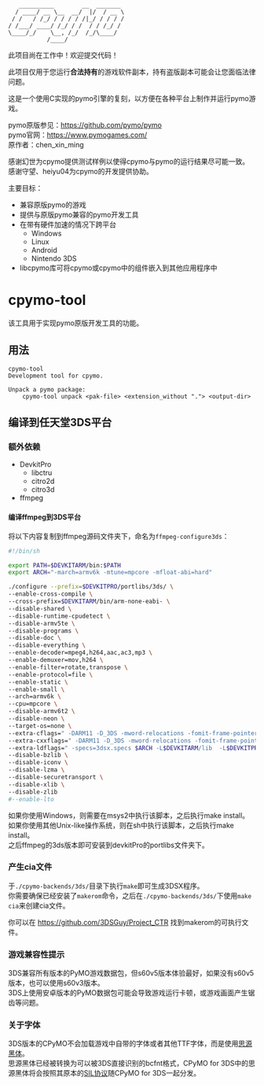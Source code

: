 ```
   __________        __  _______
  / ____/ __ \__  __/  |/  / __ \
 / /   / /_/ / / / / /|_/ / / / /
/ /___/ ____/ /_/ / /  / / /_/ /
\____/_/    \__, /_/  /_/\____/
           /____/                                                  
```

此项目尚在工作中！欢迎提交代码！

此项目仅用于您运行**合法持有**的游戏软件副本，持有盗版副本可能会让您面临法律问题。

这是一个使用C实现的pymo引擎的复刻，以方便在各种平台上制作并运行pymo游戏。

pymo原版参见：https://github.com/pymo/pymo    
pymo官网：https://www.pymogames.com/           
原作者：chen_xin_ming    

感谢幻世为cpymo提供测试样例以使得cpymo与pymo的运行结果尽可能一致。    
感谢守望、heiyu04为cpymo的开发提供协助。

主要目标：

* 兼容原版pymo的游戏
* 提供与原版pymo兼容的pymo开发工具
* 在带有硬件加速的情况下跨平台
    - Windows
    - Linux
    - Android
    - Nintendo 3DS
* libcpymo库可将cpymo或cpymo中的组件嵌入到其他应用程序中

# cpymo-tool

该工具用于实现pymo原版开发工具的功能。

## 用法

```
cpymo-tool
Development tool for cpymo.

Unpack a pymo package:
    cpymo-tool unpack <pak-file> <extension_without "."> <output-dir>
```

## 编译到任天堂3DS平台

### 额外依赖

* DevkitPro
  - libctru
  - citro2d
  - citro3d
* ffmpeg

#### 编译ffmpeg到3DS平台

将以下内容复制到ffmpeg源码文件夹下，命名为`ffmpeg-configure3ds`：

```sh
#!/bin/sh

export PATH=$DEVKITARM/bin:$PATH
export ARCH="-march=armv6k -mtune=mpcore -mfloat-abi=hard"

./configure --prefix=$DEVKITPRO/portlibs/3ds/ \
--enable-cross-compile \
--cross-prefix=$DEVKITARM/bin/arm-none-eabi- \
--disable-shared \
--disable-runtime-cpudetect \
--disable-armv5te \
--disable-programs \
--disable-doc \
--disable-everything \
--enable-decoder=mpeg4,h264,aac,ac3,mp3 \
--enable-demuxer=mov,h264 \
--enable-filter=rotate,transpose \
--enable-protocol=file \
--enable-static \
--enable-small \
--arch=armv6k \
--cpu=mpcore \
--disable-armv6t2 \
--disable-neon \
--target-os=none \
--extra-cflags=" -DARM11 -D_3DS -mword-relocations -fomit-frame-pointer -ffast-math $ARCH" \
--extra-cxxflags=" -DARM11 -D_3DS -mword-relocations -fomit-frame-pointer -ffast-math -fno-rtti -fno-exceptions -std=gnu++11 $ARCH" \
--extra-ldflags=" -specs=3dsx.specs $ARCH -L$DEVKITARM/lib  -L$DEVKITPRO/libctru/lib  -L$DEVKITPRO/portlibs/3ds/lib -lctru " \
--disable-bzlib \
--disable-iconv \
--disable-lzma \
--disable-securetransport \
--disable-xlib \
--disable-zlib
#--enable-lto
```

如果你使用Windows，则需要在msys2中执行该脚本，之后执行make install。    
如果你使用其他Unix-like操作系统，则在sh中执行该脚本，之后执行make install。    
之后ffmpeg的3ds版本即可安装到devkitPro的portlibs文件夹下。    

### 产生cia文件
于`./cpymo-backends/3ds/`目录下执行`make`即可生成3DSX程序。    
你需要确保已经安装了`makerom`命令，之后在`./cpymo-backends/3ds/`下使用`make cia`来创建cia文件。    

你可以在 https://github.com/3DSGuy/Project_CTR 找到makerom的可执行文件。

### 游戏兼容性提示

3DS兼容所有版本的PyMO游戏数据包，但s60v5版本体验最好，如果没有s60v5版本，也可以使用s60v3版本。    
3DS上使用安卓版本的PyMO数据包可能会导致游戏运行卡顿，或游戏画面产生锯齿等问题。    

### 关于字体

3DS版本的CPyMO不会加载游戏中自带的字体或者其他TTF字体，而是使用[思源黑体](https://github.com/adobe-fonts/source-han-sans)。    
思源黑体已经被转换为可以被3DS直接识别的bcfnt格式，CPyMO for 3DS中的思源黑体将会按照其原本的[SIL协议](https://github.com/adobe-fonts/source-han-sans/blob/master/LICENSE.txt)随CPyMO for 3DS一起分发。    

